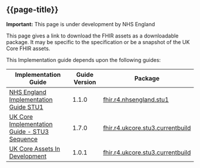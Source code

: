 ## {{page-title}}

  <div markdown="span" class="alert alert-warning" role="alert"><i class="fa fa-warning"></i><b> Important:</b> This page is under development by NHS England</div>

This page gives a link to download the FHIR assets as a downloadable package. It may be specific to the specification or be a snapshot of the UK Core FHIR assets.

This Implementation guide depends upon the following guides:

<table class="table table-bordered scrollbar ">
<thead>
<tr>
<th>Implementation Guide</th>
<th>Guide Version</th>
<th>Package</th>
</tr>
</thead>
<tbody>
<tr>
<td><a target="_blank" href="https://simplifier.net/guide/nhs-england-implementation-guide-stu1">NHS England Implementation Guide STU1</a></td>
<td>1.1.0</td>
<td><a target="_blank" href="https://simplifier.net/packages/fhir.r4.nhsengland.stu1">fhir.r4.nhsengland.stu1</a></td>
</tr>
<tr><td><a target="_blank" href="https://simplifier.net/guide/uk-core-implementation-guide-stu3-sequence">UK Core Implementation Guide - STU3 Sequence</a></td>
<td>1.7.0</td>
<td><a target="_blank" href="https://simplifier.net/packages/fhir.r4.ukcore.stu3.currentbuild">fhir.r4.ukcore.stu3.currentbuild</a></td>
</tr>
<tr>
<td><a target="_blank" href="https://simplifier.net/guide/ukcoreimplementationguideassetsindevelopment">UK Core Assets In Development</a></td>
<td>1.0.1</td>
<td><a target="_blank" href="https://simplifier.net/packages/fhir.r4.ukcore.stu3.currentbuild">fhir.r4.ukcore.stu3.currentbuild</a></td>
</tr>
</tbody></table>